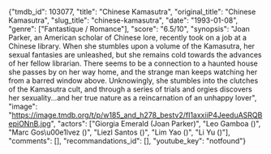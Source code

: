 {"tmdb_id": 103077, "title": "Chinese Kamasutra", "original_title": "Chinese Kamasutra", "slug_title": "chinese-kamasutra", "date": "1993-01-08", "genre": ["Fantastique / Romance"], "score": "6.5/10", "synopsis": "Joan Parker, an American scholar of Chinese lore, recently took on a job at a Chinese library. When she stumbles upon a volume of the Kamasutra, her sexual fantasies are unleashed, but she remains cold towards the advances of her fellow librarian. There seems to be a connection to a haunted house she passes by on her way home, and the strange man keeps watching her from a barred window above. Unknowingly, she stumbles into the clutches of the Kamasutra cult, and through a series of trials and orgies discovers her sexuality...and her true nature as a reincarnation of an unhappy lover", "image": "https://image.tmdb.org/t/p/w185_and_h278_bestv2/fI1axxiiP4JeeduASRQBepiONnB.jpg", "actors": ["Giorgia Emerald (Joan Parker)", "Leo Gamboa ()", "Marc Gos\u00e1lvez ()", "Liezl Santos ()", "Lim Yao ()", "Li Yu ()"], "comments": [], "recommandations_id": [], "youtube_key": "notfound"}